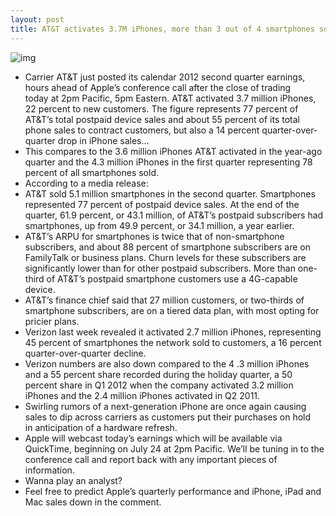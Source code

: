 ```yaml
---
layout: post
title: AT&T activates 3.7M iPhones, more than 3 out of 4 smartphones sold in Q2
---
```

![img](http://media.idownloadblog.com/wp-content/uploads/2012/02/att.jpg)
* Carrier AT&T just posted its calendar 2012 second quarter earnings, hours ahead of Apple’s conference call after the close of trading today at 2pm Pacific, 5pm Eastern. AT&T activated 3.7 million iPhones, 22 percent to new customers. The figure represents 77 percent of AT&T’s total postpaid device sales and about 55 percent of its total phone sales to contract customers, but also a 14 percent quarter-over-quarter drop in iPhone sales…
* This compares to the 3.6 million iPhones AT&T activated in the year-ago quarter and the 4.3 million iPhones in the first quarter representing 78 percent of all smartphones sold.
* According to a media release:
* AT&T sold 5.1 million smartphones in the second quarter. Smartphones represented 77 percent of postpaid device sales. At the end of the quarter, 61.9 percent, or 43.1 million, of AT&T’s postpaid subscribers had smartphones, up from 49.9 percent, or 34.1 million, a year earlier.
* AT&T’s ARPU for smartphones is twice that of non-smartphone subscribers, and about 88 percent of smartphone subscribers are on FamilyTalk or business plans. Churn levels for these subscribers are significantly lower than for other postpaid subscribers. More than one-third of AT&T’s postpaid smartphone customers use a 4G-capable device.
* AT&T’s finance chief said that 27 million customers, or two-thirds of smartphone subscribers, are on a tiered data plan, with most opting for pricier plans.
* Verizon last week revealed it activated 2.7 million iPhones, representing 45 percent of smartphones the network sold to customers, a 16 percent quarter-over-quarter decline.
* Verizon numbers are also down compared to the 4 .3 million iPhones and a 55 percent share recorded during the holiday quarter, a 50 percent share in Q1 2012 when the company activated 3.2 million iPhones and the 2.4 million iPhones activated in Q2 2011.
* Swirling rumors of a next-generation iPhone are once again causing sales to dip across carriers as customers put their purchases on hold in anticipation of a hardware refresh.
* Apple will webcast today’s earnings which will be available via QuickTime, beginning on July 24 at 2pm Pacific. We’ll be tuning in to the conference call and report back with any important pieces of information.
* Wanna play an analyst?
* Feel free to predict Apple’s quarterly performance and iPhone, iPad and Mac sales down in the comment.

